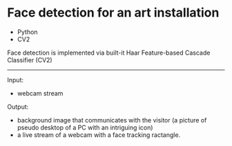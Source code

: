 # Face detection for an art installation

- Python
- CV2

Face detection is implemented via built-it Haar Feature-based Cascade Classifier (CV2)

---

Input: 
- webcam stream

Output:
- background image that communicates with the visitor (a picture of pseudo desktop of a PC with an intriguing icon)
- a live stream of a webcam with a face tracking ractangle.

